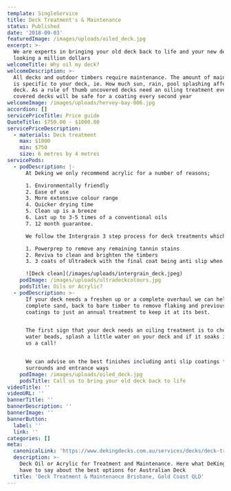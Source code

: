 ```yaml
---
template: SingleService
title: Deck Treatment's & Maintenance
status: Published
date: '2018-09-03'
featuredImage: /images/uploads/oiled_deck.jpg
excerpt: >-
  We are experts in bringing your old deck back to life and your new deck
  looking a million dollars
welcomeTitle: Why oil my deck?
welcomeDescription: >-
  All decks and outdoor timbers require maintenance. The amount of maintenance
  is specific to your deck, ie. How much sun, rain, pool splashing affects your
  deck. As a rule of thumb uncovered decks need an oiling treatment every year,
  covered decks will be safe for a coating every second year
welcomeImage: /images/uploads/hervey-bay-006.jpg
accordion: []
servicePriceTitle: Price guide
QuoteTitle: $750.00 - $1000.00
servicePriceDescription:
  - materials: Deck treatment
    max: $1000
    min: $750
    size: 6 metres by 4 metres
servicePods:
  - podDescription: |-
      At Deking we only recommend acrylic for a number of reasons; 

      1. Environmentally friendly 
      2. Ease of use 
      3. More extensive colour range 
      4. Quicker drying time 
      5. Clean up is a breeze 
      6. Last up to 3-5 times of a conventional oils 
      7. 12 month guarantee. 

      We follow the Intergrain 3 step process for deck treatments which includes

      1. Powerprep to remove any remaining tannin stains
      2. Reviva to clean and brighten the timbers
      3. 3 coats of Ultradeck with the final coat being anti slip when requested

      ![Deck clean](/images/uploads/intergrain_deck.jpeg)
    podImage: /images/uploads/ultradeckcolours.jpg
    podsTitle: Oils or Acrylic?
  - podDescription: >-
      If your deck needs a freshen up or a complete overhaul we can help. From a
      complete sand, back to bare timber to remove flaking and previous failed
      coatings to just an annual treatment to keep it at its best.


      The first sign that your deck needs an oiling treatment is to check if
      water beads, splash a little water on your deck and if it soaks in, give
      us a call!


      We can advise on the best finishes including anti slip coatings for pool
      surrounds and entrance ways
    podImage: /images/uploads/oiled_deck.jpg
    podsTitle: Call us to bring your old deck back to life
videoTitle: ''
videoURL: ''
bannerTitle: ''
bannerDescription: ''
bannerImage: ''
bannerButton:
  label: ''
  link: ''
categories: []
meta:
  canonicalLink: 'https://www.dekingdecks.com.au/services/decks/deck-treatments-maintenance/'
  description: >-
    Deck Oil or Acrylic for Treatment and Maintenance. Here what DeKing Decks
    have to say about the best options for Australian Deck
  title: 'Deck Treatment & Maintenance Brisbane, Gold Coast QLD'
---
```


